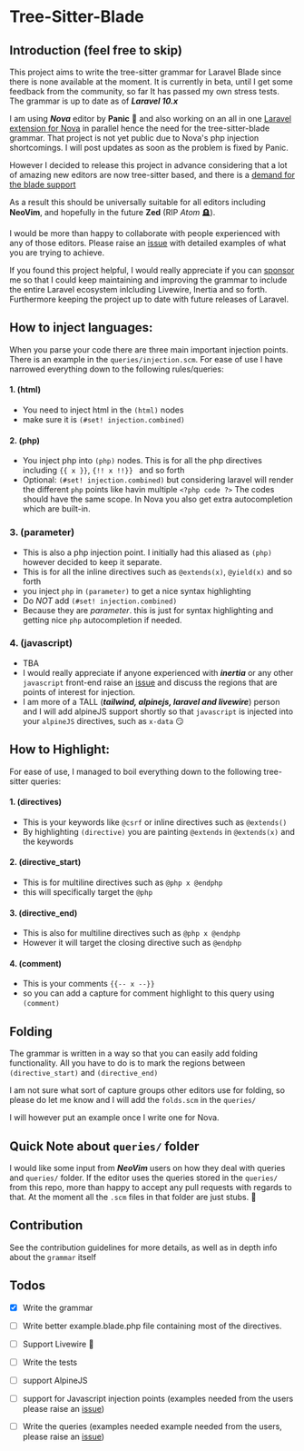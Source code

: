 # Tree-Sitter-Blade

## Introduction (feel free to skip)
This project aims to write the tree-sitter grammar for Laravel Blade
since there is none available at the moment. It is currently in beta, until I get some feedback from the community, so far It has passed my own stress tests. The grammar is up to date as of ***Laravel 10.x***

I am using ***Nova*** editor by **Panic** 🤘 and also working on an all in one [Laravel extension for Nova](https://github.com/EmranMR/Laravel-Nova-Extension) in parallel hence the need for the tree-sitter-blade grammar.
That project is not yet public due to Nova's php injection shortcomings. I will post updates as soon as the problem is fixed by Panic.

However I decided to release this project in advance considering that a lot of amazing new editors are now tree-sitter based, and there is a [demand for the blade support](https://github.com/laravel/framework/discussions/45286)

As a result this should be universally suitable for all editors including **NeoVim**, and hopefully in the future **Zed** (RIP
_Atom_ 🪦).

I would be more than happy to collaborate with people experienced with any of those editors. Please raise an [issue](https://github.com/EmranMR/tree-sitter-blade/issues) with detailed examples of what you are trying to achieve.

If you found this project helpful, I would really appreciate if you can [sponsor](https://github.com/sponsors/EmranMR) me so that I could keep maintaining and improving the grammar to include the entire Laravel ecosystem inlcluding Livewire, Inertia and so forth. Furthermore keeping the project up to date with future releases of Laravel.

## How to inject languages:
When you parse your code there are three main important injection points. There is an example in the `queries/injection.scm`. For ease of use I have narrowed everything down to the following rules/queries:
#### 1. (html)
- You need to inject html in the `(html)` nodes
- make sure it is `(#set! injection.combined)`
#### 2. (php)
- You inject php into `(php)` nodes. This is for all the php directives including `{{ x }}`, `{!! x !!}} ` and so forth
- Optional: `(#set! injection.combined)` but considering laravel will render the different `php` points like havin multiple `<?php code ?>` The codes should have the same scope. In Nova you also get extra autocompletion which are built-in.

### 3. (parameter)
- This is also a php injection point. I initially had this aliased as `(php)` however decided to keep it separate.
- This is for all the inline directives such as `@extends(x)`, `@yield(x)` and so forth
- you inject `php` in `(parameter)` to get a nice syntax highlighting
- Do *NOT* add `(#set! injection.combined)`
- Because they are *parameter*. this is just for syntax highlighting and getting nice `php` autocompletion if needed.

### 4. (javascript)
- TBA
- I would really appreciate if anyone experienced with ***inertia*** or any other `javascript` front-end raise an [issue](https://github.com/EmranMR/tree-sitter-blade/issues) and discuss the regions that are points of interest for injection.
- I am more of a TALL (***tailwind, alpinejs, laravel and livewire***) person and I will add alpineJS support shortly so that `javascript` is injected into your `alpineJS` directives, such as `x-data` 😏

## How to Highlight:
For ease of use, I managed to boil everything down to the following tree-sitter queries:
#### 1. (directives)
- This is your keywords like `@csrf` or inline directives such as `@extends()`
- By highlighting `(directive)` you are painting `@extends` in `@extends(x)` and the keywords
#### 2. (directive_start)
- This is for multiline directives such as `@php x @endphp`
- this will specifically target the `@php`

#### 3. (directive_end)
- This is also for multiline directives such as `@php x @endphp`
- However it will target the closing directive such as `@endphp`
#### 4. (comment)
- This is your comments `{{-- x --}}`
- so you can add a capture for comment highlight to this query using `(comment)`

## Folding
The grammar is written in a way so that you can easily add folding functionality. All you have to do is to mark the regions between `(directive_start)` and `(directive_end)`

I am not sure what sort of capture groups other editors use for folding, so please do let me know and I will add the `folds.scm` in the `queries/`

I will however put an example once I write one for Nova.

## Quick Note about `queries/` folder

I would like some input from ***NeoVim*** users on how they deal with queries and `queries/` folder. If the editor uses the queries stored in the `queries/` from this repo, more than happy to accept any pull requests with regards to that. At the moment all the `.scm` files in that folder are just stubs. 🔴

## Contribution
See the contribution guidelines for more details, as well as in depth info about the `grammar` itself




## Todos

-   [x] Write the grammar
-   [ ] Write better example.blade.php file containing most of the directives.
-   [ ] Support Livewire 🪼
-   [ ] Write the tests
-   [ ] support AlpineJS
-   [ ] support for Javascript injection points (examples needed from the users please raise an [issue](https://github.com/EmranMR/tree-sitter-blade/issues))
-   [ ] Write the queries (examples needed example needed from the users, please raise an [issue](https://github.com/EmranMR/tree-sitter-blade/issues))


<!-- ## For Nova Contributors & Issues

Head over to this repo:

-   [blade extension for Nova](https://github.com/EmranMR/nova-blade)

You need to compile the parser to `.dylib` and then copy it in the
`Syntax/` folder of the extension.

You can download the build script here:
[**Parser Build Script**](https://docs.nova.app/syntax-reference/build_script.zip)

Please refer to the README file in that repo for more information
about contributing and using the build script. -->

